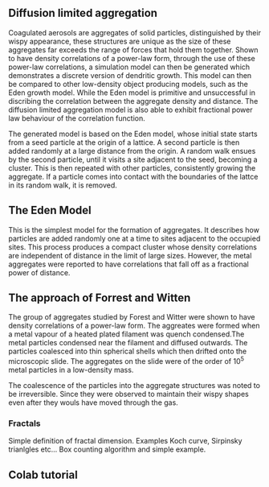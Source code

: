 ## Diffusion limited aggregation
Coagulated aerosols are aggregates of solid particles, distinguished by their wispy appearance, these structures are unique as the size of these aggregates far exceeds the range of forces that hold them together. Shown to have density correlations of a power-law form, through the use of these power-law correlations, a simulation model can then be generated which demonstrates a discrete version of dendritic growth. This model can then be compared to other low-density object producing models, such as the Eden growth model. While the Eden model is primitive and unsuccessful in discribing the correlation between the aggregate density and distance. The diffusion limited aggregation model is also able to exhibit fractional power law behaviour of the correlation function.  

The generated model is based on the Eden model, whose initial state starts from a seed particle at the origin of a lattice. A second particle is then added randomly at a large distance from the origin. A random walk ensues by the second particle, until it visits a site adjacent to the seed, becoming a cluster. This is then repeated with other particles, consistently growing the aggregate. If a particle comes into contact with the boundaries of the lattce in its random walk, it is removed. 

## The Eden Model
This is the simplest model for the formation of aggregates. It describes how particles are added randomly one at a time to sites adjacent to the occupied sites. This process produces a compact cluster whose density correlations are independent of distance in the limit of large sizes. However, the metal aggregates were reported to have correlations that fall off as a fractional power of distance. 

## The approach of Forrest and Witten
The group of aggregates studied by Forest and Witter were shown to have density correlations of a power-law form. The aggreates were formed when a metal vapour of a heated plated filament was quench condensed.The metal particles condensed near the filament and diffused outwards. The particles coalesced into thin spherical shells which then drifted onto the microscopic slide. The aggregates on the slide were of the order of $10^{5}$ metal particles in a low-density mass. 

The coalescence of the particles into the aggregate structures was noted to be irreversible. Since they were observed to maintain their wispy shapes even after they wouls have moved through the gas.

### Fractals

Simple definition of fractal dimension. Examples Koch curve, Sirpinsky trianlgles etc...
Box counting algorithm and simple example.


## Colab tutorial

